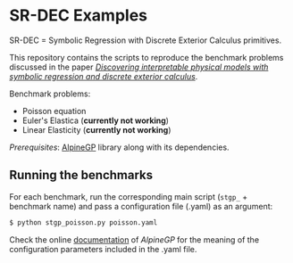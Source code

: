 # SR-DEC Examples

SR-DEC = Symbolic Regression with Discrete Exterior Calculus primitives.

This repository contains the scripts to reproduce the benchmark problems discussed in the
paper [_Discovering interpretable physical models with symbolic regression and discrete
exterior calculus_](https://iopscience.iop.org/article/10.1088/2632-2153/ad1af2).

Benchmark problems:
- Poisson equation
- Euler's Elastica (**currently not working**)
- Linear Elasticity (**currently not working**)

_Prerequisites_: [AlpineGP](https://github.com/cpml-au/AlpineGP) library along with its
dependencies.

## Running the benchmarks

For each benchmark, run the corresponding main script (`stgp_` + benchmark name) and
pass a configuration file (.yaml) as an argument:

```bash
$ python stgp_poisson.py poisson.yaml
```

Check the online [documentation](https://alpine.readthedocs.io/en/latest/?badge=latest) of
_AlpineGP_ for the meaning of the configuration parameters included in the .yaml file.